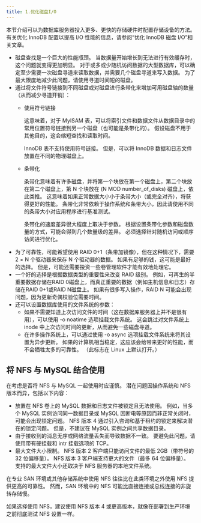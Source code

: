 ```yaml
---
title: 1.优化磁盘I/O
---
```

本节介绍可以为数据库服务器投入更多、更快的存储硬件时配置存储设备的方法。 有关优化 InnoDB 配置以提高 I/O 性能的信息，请参阅“优化 InnoDB 磁盘 I/O”相关文章。

* 磁盘查找是一个巨大的性能瓶颈。 当数据量开始增长到无法进行有效缓存时，这个问题就变得更加明显。 对于或多或少随机访问数据的大型数据库，可以确定至少需要一次磁盘寻道来读取数据，并需要几个磁盘寻道来写入数据。 为了最大限度地减少此问题，请使用寻道时间短的磁盘。
* 通过将文件符号链接到不同磁盘或对磁盘进行条带化来增加可用磁盘轴的数量（从而减少寻道开销）：
  * 使用符号链接

    这意味着，对于 MyISAM 表，可以将索引文件和数据文件从数据目录中的常用位置符号链接到另一个磁盘（也可能是条带化的）。 假设磁盘不用于其他目的，这会缩短查找和读取时间。

    InnoDB 表不支持使用符号链接。 但是，可以将 InnoDB 数据和日志文件放置在不同的物理磁盘上。
  * 条带化

    条带化意味着有许多磁盘，并将第一个块放在第一个磁盘上，第二个块放在第二个磁盘上，第 N 个块放在 (N MOD number_of_disks) 磁盘上，依此类推。 这意味着如果正常数据大小小于条带大小（或完全对齐），将获得更好的性能。 条带化非常依赖于操作系统和条带大小，因此请使用不同的条带大小对应用程序进行基准测试。

    条带化的速度差异很大程度上取决于参数。 根据设置条带化参数和磁盘数量的方式，可能会得到几个数量级的差异。 必须选择针对随机访问或顺序访问进行优化。
* 为了可靠性，可能希望使用 RAID 0+1（条带加镜像），但在这种情况下，需要 2 × N 个驱动器来保存 N 个驱动器的数据。 如果有足够的钱，这可能是最好的选择。 但是，可能还需要投资一些卷管理软件才能有效地处理它。
* 一个好的选择是根据数据类型的重要性来改变 RAID 级别。 例如，可再生的半重要数据存储在RAID 0磁盘上，而真正重要的数据（例如主机信息和日志）存储在RAID 0+1或RAID N磁盘上。 如果有很多写入操作，RAID N 可能会出现问题，因为更新奇偶校验位需要时间。
* 还可以设置数据库使用的文件系统的参数：
  * 如果不需要知道上次访问文件的时间（这在数据库服务器上并不是很有用），可以使用 -o noatime 选项挂载文件系统。 这会跳过对文件系统上 inode 中上次访问时间的更新，从而避免一些磁盘寻道。
  * 在许多操作系统上，可以通过使用 -o async 选项挂载文件系统来将其设置为异步更新。 如果的计算机相当稳定，这应该会给带来更好的性能，而不会牺牲太多的可靠性。 （此标志在 Linux 上默认打开。）

## 将 NFS 与 MySQL 结合使用

在考虑是否将 NFS 与 MySQL 一起使用时应谨慎。 潜在问题因操作系统和 NFS 版本而异，包括以下内容：

* 放置在 NFS 卷上的 MySQL 数据和日志文件被锁定且无法使用。 例如，当多个 MySQL 实例访问同一数据目录或 MySQL 因断电等原因而非正常关闭时，可能会出现锁定问题。 NFS 版本 4 通过引入咨询和基于租约的锁定来解决潜在的锁定问题。 但是，不建议在 MySQL 实例之间共享数据目录。
* 由于接收到的消息无序或网络流量丢失而导致数据不一致。 要避免此问题，请使用带有硬挂载和 intr 挂载选项的 TCP。
* 最大文件大小限制。 NFS 版本 2 客户端只能访问文件的最低 2GB（带符号的 32 位偏移量）。 NFS 版本 3 客户端支持更大的文件（最多 64 位偏移量）。 支持的最大文件大小还取决于 NFS 服务器的本地文件系统。

在专业 SAN 环境或其他存储系统中使用 NFS 往往比在此类环境之外使用 NFS 提供更高的可靠性。 然而，SAN 环境中的 NFS 可能比直接连接或总线连接的非旋转存储慢。

如果选择使用 NFS，建议使用 NFS 版本 4 或更高版本，就像在部署到生产环境之前彻底测试 NFS 设置一样。
